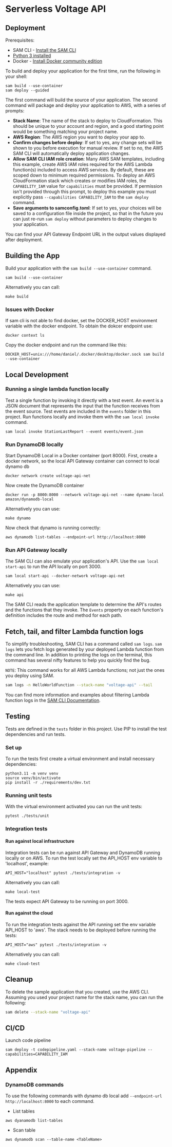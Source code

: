 # Serverless Voltage API


## Deployment

Prerequisites:

* SAM CLI - [Install the SAM CLI](https://docs.aws.amazon.com/serverless-application-model/latest/developerguide/serverless-sam-cli-install.html)
* [Python 3 installed](https://www.python.org/downloads/)
* Docker - [Install Docker community edition](https://hub.docker.com/search/?type=edition&offering=community)

To build and deploy your application for the first time, run the following in your shell:

```shell
sam build --use-container
sam deploy --guided
```

The first command will build the source of your application. The second command will package and deploy your application to AWS, with a series of prompts:

* **Stack Name**: The name of the stack to deploy to CloudFormation. This should be unique to your account and region, and a good starting point would be something matching your project name.
* **AWS Region**: The AWS region you want to deploy your app to.
* **Confirm changes before deploy**: If set to yes, any change sets will be shown to you before execution for manual review. If set to no, the AWS SAM CLI will automatically deploy application changes.
* **Allow SAM CLI IAM role creation**: Many AWS SAM templates, including this example, create AWS IAM roles required for the AWS Lambda function(s) included to access AWS services. By default, these are scoped down to minimum required permissions. To deploy an AWS CloudFormation stack which creates or modifies IAM roles, the `CAPABILITY_IAM` value for `capabilities` must be provided. If permission isn't provided through this prompt, to deploy this example you must explicitly pass `--capabilities CAPABILITY_IAM` to the `sam deploy` command.
* **Save arguments to samconfig.toml**: If set to yes, your choices will be saved to a configuration file inside the project, so that in the future you can just re-run `sam deploy` without parameters to deploy changes to your application.

You can find your API Gateway Endpoint URL in the output values displayed after deployment.

## Building the App

Build your application with the `sam build --use-container` command.

```shell
sam build --use-container
```

Alternatively you can call:

```shell
make build
```

### Issues with Docker

If sam cli is not able to find docker, set the DOCKER_HOST environment variable with the docker endpoint.
To obtain the dokcer endpoint use:

```shell
docker context ls
```

Copy the docker endpoint and run the command like this:

```shell
DOCKER_HOST=unix:///home/daniel/.docker/desktop/docker.sock sam build --use-container
```

## Local Development

### Running a single lambda function locally

Test a single function by invoking it directly with a test event. An event is a JSON document that represents the input that the function receives from the event source. Test events are included in the `events` folder in this project.
Run functions locally and invoke them with the `sam local invoke` command.

```shell
sam local invoke StationLastReport --event events/event.json
```

### Run DynamoDB locally

Start DynamoDB Local in a Docker container (port 8000). First, create a docker network, so the
local API Gateway container can connect to local dynamo db

```shell
docker network create voltage-api-net
```

Now create the DynamoDB container

```shell
docker run -p 8000:8000 --network voltage-api-net --name dynamo-local amazon/dynamodb-local
```

Alternatively you can use:

```shell
make dynamo
```

Now check that dynamo is running correctly:

```shell
aws dynamodb list-tables --endpoint-url http://localhost:8000
```

### Run API Gateway locally

The SAM CLI can also emulate your application's API. Use the `sam local start-api` to run the API locally on port 3000.

```shell
sam local start-api --docker-network voltage-api-net
```

Alternatively you can use:

```shell
make api
```

The SAM CLI reads the application template to determine the API's routes and the functions that they invoke. The `Events` property on each function's definition includes the route and method for each path.


## Fetch, tail, and filter Lambda function logs

To simplify troubleshooting, SAM CLI has a command called `sam logs`. `sam logs` lets you fetch logs generated by your deployed Lambda function from the command line. In addition to printing the logs on the terminal, this command has several nifty features to help you quickly find the bug.

`NOTE`: This command works for all AWS Lambda functions; not just the ones you deploy using SAM.

```bash
sam logs -n HelloWorldFunction --stack-name "voltage-api" --tail
```

You can find more information and examples about filtering Lambda function logs in the [SAM CLI Documentation](https://docs.aws.amazon.com/serverless-application-model/latest/developerguide/serverless-sam-cli-logging.html).

## Testing

Tests are defined in the `tests` folder in this project. Use PIP to install the test dependencies and run tests.

### Set up

To run the tests first create a virtual environment and install necessary dependencies:

```shell
python3.11 -m venv venv
source venv/bin/activate
pip install -r ./requirements/dev.txt
```

### Running unit tests

With the virtual environment activated you can run the unit tests:

```shell
pytest ./tests/unit
```

### Integration tests

#### Run against local infrastructure

Integration tests can be run against API Gateway and DynamoDB running locally or on AWS.
To run the test locally set the API_HOST env variable to 'localhost', example:

```shell
API_HOST="localhost" pytest ./tests/integration -v
```

Alternatively you can call:

```shell
make local-test
```

The tests expect API Gateway to be running on port 3000. 

#### Run against the cloud

To run the integration tests against the API running set the env variable API_HOST to 'aws'. The stack needs to be deployed before running the tests:

```shell
API_HOST="aws" pytest ./tests/integration -v
```

Alternatively you can call:

```shell
make cloud-test
```

## Cleanup

To delete the sample application that you created, use the AWS CLI. Assuming you used your project name for the stack name, you can run the following:

```bash
sam delete --stack-name "voltage-api"
```

## CI/CD

Launch code pipeline

```shell
sam deploy -t codepipeline.yaml --stack-name voltage-pipeline --capabilities=CAPABILITY_IAM
```

## Appendix

### DynamoDB commands

To use the following commands with dynamo db local add `--endpoint-url http://localhost:8000` to each command.

- List tables
```shell
aws dyanamodb list-tables
```

- Scan table
```shell
aws dynamodb scan --table-name <TableName>
```
